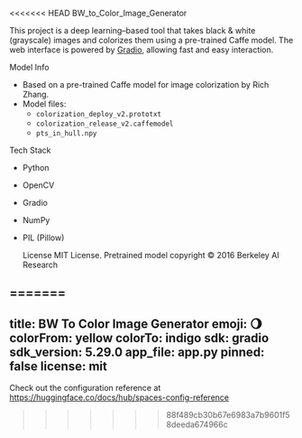 <<<<<<< HEAD
BW_to_Color_Image_Generator

This project is a deep learning–based tool that takes black & white (grayscale) images and colorizes them using a pre-trained Caffe model. The web interface is powered by [Gradio](https://gradio.app), allowing fast and easy interaction. 

Model Info

- Based on a pre-trained Caffe model for image colorization by Rich Zhang.
- Model files:
  - `colorization_deploy_v2.prototxt`
  - `colorization_release_v2.caffemodel`
  - `pts_in_hull.npy`

 Tech Stack

- Python 
- OpenCV 
- Gradio 
- NumPy 
- PIL (Pillow)

  License
MIT License. Pretrained model copyright ©️ 2016 Berkeley AI Research


=======
---
title: BW To Color Image Generator
emoji: 🌖
colorFrom: yellow
colorTo: indigo
sdk: gradio
sdk_version: 5.29.0
app_file: app.py
pinned: false
license: mit
---

Check out the configuration reference at https://huggingface.co/docs/hub/spaces-config-reference
>>>>>>> 88f489cb30b67e6983a7b9601f58deeda674966c
